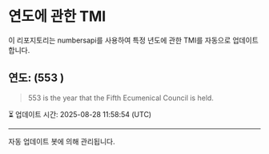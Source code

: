 
# 연도에 관한 TMI

이 리포지토리는 numbersapi를 사용하여 특정 년도에 관한 TMI를 자동으로 업데이트합니다.

## 연도: (553 )
> 553 is the year that the Fifth Ecumenical Council is held.

⏳ 업데이트 시간: 2025-08-28 11:58:54 (UTC)

---
자동 업데이트 봇에 의해 관리됩니다.
